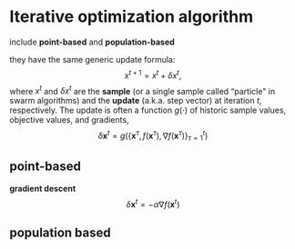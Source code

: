 # Iterative optimization algorithm



include **point-based** and **population-based**

they have the same generic update formula:
$$
x^{t+1}=x^{t}+\delta x^{t},
$$
where $x^t$ and $\delta x^t$ are the **sample** (or a single sample called “particle" in swarm algorithms) and the **update** (a.k.a. step vector) at iteration $t$, respectively. The update is often a function $g(\cdot)$ of historic sample values, objective values, and gradients,
$$
\delta \boldsymbol{x}^{t}=g\left(\left\{\boldsymbol{x}^{\tau}, f\left(\boldsymbol{x}^{\tau}\right), \nabla f\left(\boldsymbol{x}^{\tau}\right)\right\}_{\tau=1}^{t}\right)
$$




## point-based 



**gradient descent**
$$
\delta \boldsymbol{x}^{t} = -\alpha \nabla f\left(\boldsymbol{x}^{t}\right)
$$








## population based 

